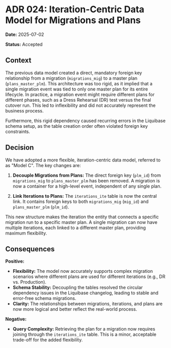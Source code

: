 # ADR 024: Iteration-Centric Data Model for Migrations and Plans

**Date:** 2025-07-02

**Status:** Accepted

## Context

The previous data model created a direct, mandatory foreign key relationship from a migration (`migrations_mig`) to a master plan (`plans_master_plm`). This architecture was too rigid, as it implied that a single migration event was tied to only one master plan for its entire lifecycle. In practice, a migration event might require different plans for different phases, such as a Dress Rehearsal (DR) test versus the final cutover run. This led to inflexibility and did not accurately represent the business process.

Furthermore, this rigid dependency caused recurring errors in the Liquibase schema setup, as the table creation order often violated foreign key constraints.

## Decision

We have adopted a more flexible, iteration-centric data model, referred to as "Model C". The key changes are:

1. **Decouple Migrations from Plans:** The direct foreign key (`plm_id`) from `migrations_mig` to `plans_master_plm` has been removed. A migration is now a container for a high-level event, independent of any single plan.

2. **Link Iterations to Plans:** The `iterations_ite` table is now the central link. It contains foreign keys to both `migrations_mig` (`mig_id`) and `plans_master_plm` (`plm_id`).

This new structure makes the iteration the entity that connects a specific migration run to a specific master plan. A single migration can now have multiple iterations, each linked to a different master plan, providing maximum flexibility.

## Consequences

**Positive:**

- **Flexibility:** The model now accurately supports complex migration scenarios where different plans are used for different iterations (e.g., DR vs. Production).
- **Schema Stability:** Decoupling the tables resolved the circular dependency issues in the Liquibase changelog, leading to stable and error-free schema migrations.
- **Clarity:** The relationships between migrations, iterations, and plans are now more logical and better reflect the real-world process.

**Negative:**

- **Query Complexity:** Retrieving the plan for a migration now requires joining through the `iterations_ite` table. This is a minor, acceptable trade-off for the added flexibility.
